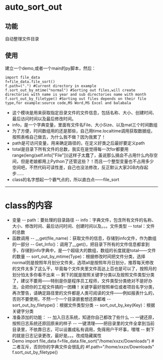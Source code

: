 # auto_sort_out

## 功能

自动整理文件目录

## 使用
建立一个demo,或者一个main的py脚本，然后：


    import file_data 
    f=file_data.file_sort()
    f.path=(".") #Current directory in example
    f.sort_out_by_mtime("normal") #Sorting out files,will create directories with name is year and sub directories name with month
    f.sort_out_by_filetype() #Sorting out files depends on their file type,for example:source code,MS Word,MS Excel and balabala


+ 这个模块是用来获取指定目录文件的文件信息，包括名称、大小、创建时间、最后访问时间以及最后修改时间。
+ info，是一个字典变量，里面有文件名File、大小Size、以及mat三个时间数组
+ 为了方便，时间数组用的还是那些，自己用time.localtime调用获取数据组，按照表格自己做去，为什么我不做？因为我累了！
+ path是可访问变量，用来确定路径的，在定义好类之后最好要定义path
+ total是目录下所有文件的总数，我实在是觉得每一次for都要用range(leng(self.info["File"]))这样子太蠢了，虽说那么搞会不占用什么内存空间，但是老娘都用上Python了还管这些？！而且一个整型变量也不占用多少空间吧，不然代码可读性差，自己也没法修改，反正默认大家2GB内存起步……
+ class的名字想起一个霸气点的，所以直白点——file_sort
----
# class的内容
+ 变量
-- path：要处理的目录路径
-- info：字典文件，包含所有文件的名称、大小、修改时间、最后访问时间、创建时间以及。。。文件类型
-- total：文件的总数
+ 函数调用
-- __get(file_name)：获取文件的信息，存储到info文件，作为数组的一部分
-- Get_Info()：调用了__get()，把目录下所有的文件信息都拿到手，存储到info字典中，是一个超级大的数组，数组的长度就是total——文件的数量
-- sort_out_by_mtime(Type)：根据修改时间把文件分类，选择normal则是按照年月划分文件夹，选项all是按照年月日划分，推荐每天修改的文件太多了这么干，毕竟每个文件夹里文件高达上百也是可以了，按照月的划分怕太多你看不出来
-- 剩下的就是按照关键字分类以及按照文件类型分类了，建议不要用——特别是你是程序员工程师，文件类型分类绝对不是好办法，会把你的工程文件搞的一团糟！关键字最好按照单位或者项目名字分类，再次警告，请确定路径里的文件都是人类可阅读的文件——例如报表什么的，否则不要使用，不然一个一个目录嵌套想还原都难
-- sort_out_by_filetype()：根据文件类型分类
-- sort_out_by_key(Key)：根据关键字分类
+ 准备添加的功能：
-- 加入日志系统，知道你自己都改了些什么
-- 一键还原，按照日志系统还原回原来的样子
-- 一键清理——把目录里的文件全拿到当前目录里，不依靠日志，可以设置成私有调用，免得用户干坏事，嘿嘿
-- 剩下的就是日志记录更改，最好是。。。改成隐藏属性
+ Demo
import file_data
f=file_data.file_sort("/home/xxzx/Downloads") #二者互斥，否则你的字典文件会很乱的
#f.path="/home/xxzx/Downloads"
f.sort_out_by_filetype()

